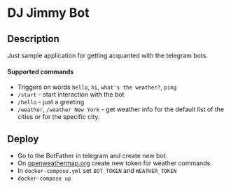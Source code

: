 # DJ Jimmy Bot

## Description

Just sample application for getting acquanted with the telegram bots.

#### Supported commands

- Triggers on words `hello`, `hi`, `what's the weather?`, `ping`
- `/start` - start interaction with the bot
- `/hello` - just a greeting
- `/weather`, `/weather New York` - get weather info for the default list of the cities or for the specific city.

## Deploy

- Go to the BotFather in telegram and create new bot. 
- On [openweathermap.org](https://openweathermap.org) create new token for weather commands.
- In `docker-compose.yml` set `BOT_TOKEN` and `WEATHER_TOKEN`
- ```docker-compose up```